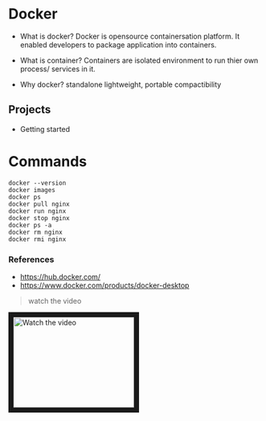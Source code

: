 # Docker

- What is docker?
Docker is opensource containersation platform. It enabled developers to package application into containers.

- What is container?
Containers are isolated environment to run thier own process/ services in it.

- Why docker?
standalone
lightweight, portable
compactibility

## Projects
- Getting started


# Commands

```
docker --version
docker images
docker ps
docker pull nginx
docker run nginx
docker stop nginx
docker ps -a
docker rm nginx
docker rmi nginx
```

### References
- https://hub.docker.com/
- https://www.docker.com/products/docker-desktop

> watch the video
<a href="http://www.youtube.com/watch?feature=player_embedded&v=nTQUwghvy5Q" target="_blank">
 <img src="http://img.youtube.com/vi/nTQUwghvy5Q/mqdefault.jpg" alt="Watch the video" width="240" height="180" border="10" />
</a>

<!-- [![Watch the video](https://img.youtube.com/vi/nTQUwghvy5Q/hqdefault.jpg)](https://youtu.be/nTQUwghvy5Q) -->
